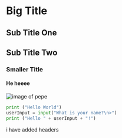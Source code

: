 # Big Title

## Sub Title One

## Sub Title Two

### Smaller Title

#### He       heeee


![image of pepe](https://avatars.githubusercontent.com/u/40965179?v=4)


```Python
print ("Hello World")
userInput = input("What is your name?\n>")
print ("Hello " + userInput + "!")
```


i have added headers

